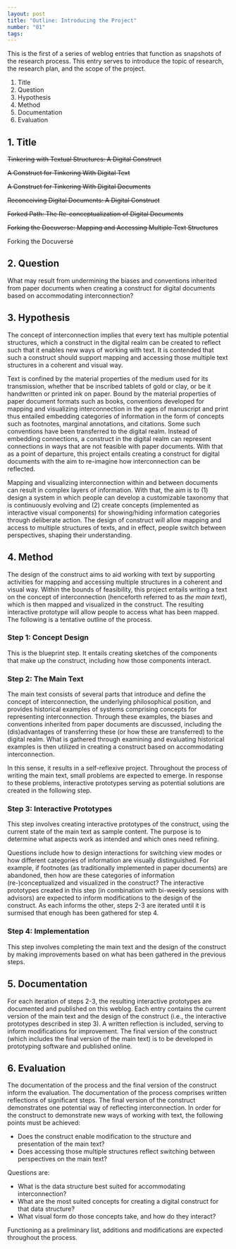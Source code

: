 ```yaml
---
layout: post
title: "Outline: Introducing the Project"
number: "01"
tags:
---
```


This is the first of a series of weblog entries that function as snapshots of the research process. This entry serves to introduce the topic of research, the research plan, and the scope of the project.

1. Title
2. Question
3. Hypothesis
4. Method
5. Documentation
6. Evaluation

## 1. Title

~~Tinkering with Textual Structures: A Digital Construct~~

~~A Construct for Tinkering With Digital Text~~

~~A Construct for Tinkering With Digital Documents~~

~~Reconceiving Digital Documents: A Digital Construct~~

~~Forked Path: The Re-conceptualization of Digital Documents~~

~~Forking the Docuverse: Mapping and Accessing Multiple Text Structures~~

Forking the Docuverse

## 2. Question

What may result from undermining the biases and conventions inherited from paper documents when creating a construct for digital documents based on accommodating interconnection?
<!-- WHAT: Accommodate interconnection.
HOW: Re-imagine how interconnection can be reflected in the digital realm. -->

## 3. Hypothesis
The concept of interconnection implies that every text has multiple potential structures, which a construct in the digital realm can be created to reflect such that it enables new ways of working with text. It is contended that such a construct should support mapping and accessing those multiple text structures in a coherent and visual way.

Text is confined by the material properties of the medium used for its transmission, whether that be inscribed tablets of gold or clay, or be it handwritten or printed ink on paper. Bound by the material properties of paper document formats such as books, conventions developed for mapping and visualizing interconnection in the ages of manuscript and print thus entailed embedding categories of information in the form of concepts such as footnotes, marginal annotations, and citations. Some such conventions have been transferred to the digital realm. Instead of embedding connections, a construct in the digital realm can represent connections in ways that are not feasible with paper documents. With that as a point of departure, this project entails creating a construct for digital documents with the aim to re-imagine how interconnection can be reflected.

Mapping and visualizing interconnection within and between documents can result in complex layers of information. With that, the aim is to (1) design a system in which people can develop a customizable taxonomy that is continuously evolving and (2) create concepts (implemented as interactive visual components) for showing/hiding information categories through deliberate action. The design of construct will allow mapping and access to multiple structures of texts, and in effect, people switch between perspectives, shaping their understanding.

## 4. Method

The design of the construct aims to aid working with text by supporting activities for mapping and accessing multiple structures in a coherent and visual way. Within the bounds of feasibility, this project entails writing a text on the concept of interconnection (henceforth referred to as *the main text*), which is then mapped and visualized in the construct. The resulting interactive prototype will allow people to access what has been mapped. The following is a tentative outline of the process.

### Step 1: Concept Design

This is the blueprint step. It entails creating sketches of the components that make up the construct, including how those components interact.

### Step 2: The Main Text

The main text consists of several parts that introduce and define the concept of interconnection, the underlying philosophical position, and provides historical examples of systems comprising concepts for representing interconnection. Through these examples, the biases and conventions inherited from paper documents are discussed, including the (dis)advantages of transferring these (or how these are transferred) to the digital realm. What is gathered through examining and evaluating historical examples is then utilized in creating a construct based on accommodating interconnection.

In this sense, it results in a self-reflexive project. Throughout the process of writing the main text, small problems are expected to emerge. In response to these problems, interactive prototypes serving as potential solutions are created in the following step.

### Step 3: Interactive Prototypes

This step involves creating interactive prototypes of the construct, using the current state of the main text as sample content. The purpose is to determine what aspects work as intended and which ones need refining.

Questions include how to design interactions for switching view modes or how different categories of information are visually distinguished. For example, if footnotes (as traditionally implemented in paper documents) are abandoned, then how are these categories of information (re-)conceptualized and visualized in the construct? The interactive prototypes created in this step (in combination with bi-weekly sessions with advisors) are expected to inform modifications to the design of the construct. As each informs the other, steps 2-3 are iterated until it is surmised that enough has been gathered for step 4.

### Step 4: Implementation

This step involves completing the main text and the design of the construct by making improvements based on what has been gathered in the previous steps.

## 5. Documentation

For each iteration of steps 2-3, the resulting interactive prototypes are documented and published on this weblog. Each entry contains the current version of the main text and the design of the construct (i.e., the interactive prototypes described in step 3). A written reflection is included, serving to inform modifications for improvement. The final version of the construct (which includes the final version of the main text) is to be developed in prototyping software and published online.

## 6. Evaluation

The documentation of the process and the final version of the construct inform the evaluation. The documentation of the process comprises written reflections of significant steps. The final version of the construct demonstrates one potential way of reflecting interconnection. In order for the construct to demonstrate new ways of working with text, the following points must be achieved:

- Does the construct enable modification to the structure and presentation of the main text?
- Does accessing those multiple structures reflect switching between perspectives on the main text?

Questions are:
- What is the data structure best suited for accommodating interconnection?
- What are the most suited concepts for creating a digital construct for that data structure?
- What visual form do those concepts take, and how do they interact?

Functioning as a preliminary list, additions and modifications are expected throughout the process.
